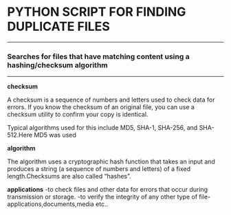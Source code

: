# PYTHON SCRIPT FOR FINDING DUPLICATE FILES
---
### Searches for files that have matching content using a hashing/checksum algorithm
---
**checksum**

A checksum is a sequence of numbers and letters used to check data for errors. If you know the checksum of an original file, you can use a checksum utility to confirm your copy is identical.

Typical algorithms used for this include MD5, SHA-1, SHA-256, and SHA-512.Here MD5 was used

**algorithm**

The algorithm uses a cryptographic hash function that takes an input and produces a string (a sequence of numbers and letters) of a fixed length.Checksums are also called “hashes”.

**applications**
    -to check files and other data for errors that occur during transmission or storage. 
    -to verify the integrity of any other type of file-applications,documents,media etc..